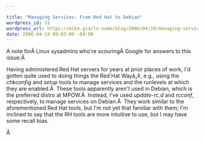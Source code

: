 ```yaml
---

title: "Managing Services: From Red Hat to Debian"
wordpress_id: 31
wordpress_url: https://mike.giarlo.name/blog/2006/04/19/managing-services-from-red-hat-to-debian/
date: 2006-04-19 09:03:09 -04:00
---
```

A note forÂ Linux sysadmins who're scouringÂ Google for answers to this issue:Â

Having administered Red Hat servers for years at prior places of work, I'd gotten quite used to doing things the Red Hat Wayâ„¢, e.g., using the <em>chkconfig</em> and <em>setup</em> tools to manage services and the runlevels at which they are enabled.Â  These tools apparently aren't used in Debian, which is the preferred distro at MPOW.Â  Instead, I've used <em>update-rc.d </em>and <em>rcconf</em>, respectively, to manage services on Debian.Â  They work similar to the aforementioned Red Hat tools, but I'm not yet that familiar with them; I'm inclined to say that the RH tools are more intuitive to use, but I may have some recall bias.

Â
